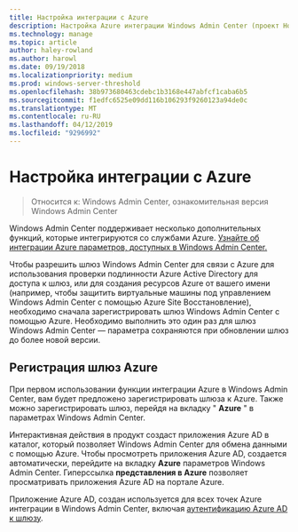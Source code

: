 ```yaml
---
title: Настройка интеграции с Azure
description: Настройка Azure интеграции Windows Admin Center (проект Honolulu). Подключение к шлюз Windows Admin Center в Azure.
ms.technology: manage
ms.topic: article
author: haley-rowland
ms.author: harowl
ms.date: 09/19/2018
ms.localizationpriority: medium
ms.prod: windows-server-threshold
ms.openlocfilehash: 38b973680463cdebc1b3168e447abfcf1caba6b5
ms.sourcegitcommit: f1edfc6525e09dd116b106293f9260123a94de0c
ms.translationtype: MT
ms.contentlocale: ru-RU
ms.lasthandoff: 04/12/2019
ms.locfileid: "9296992"
---
```

# Настройка интеграции с Azure

>Относится к: Windows Admin Center, ознакомительная версия Windows Admin Center

Windows Admin Center поддерживает несколько дополнительных функций, которые интегрируются со службами Azure. [Узнайте об интеграции Azure параметров, доступных в Windows Admin Center.](../plan/azure-integration-options.md)

Чтобы разрешить шлюз Windows Admin Center для связи с Azure для использования проверки подлинности Azure Active Directory для доступа к шлюз, или для создания ресурсов Azure от вашего имени (например, чтобы защитить виртуальные машины под управлением Windows Admin Center с помощью Azure Site Восстановление), необходимо сначала зарегистрировать шлюз Windows Admin Center с помощью Azure. Необходимо выполнить это один раз для шлюз Windows Admin Center — параметра сохраняются при обновлении шлюз до более новой версии.

## Регистрация шлюз Azure

При первом использовании функции интеграции Azure в Windows Admin Center, вам будет предложено зарегистрировать шлюза к Azure. Также можно зарегистрировать шлюз, перейдя на вкладку " **Azure** " в параметрах Windows Admin Center.

Интерактивная действия в продукт создаст приложения Azure AD в каталог, который позволяет Windows Admin Center для обмена данными с помощью Azure. Чтобы просмотреть приложения Azure AD, создается автоматически, перейдите на вкладку **Azure** параметров Windows Admin Center. Гиперссылка **представления в Azure** позволяет просматривать приложения Azure AD на портале Azure. 

Приложение Azure AD, создан используется для всех точек Azure интеграции в Windows Admin Center, включая [аутентификацию Azure AD к шлюзу](../configure/user-access-control.md#azure-active-directory).